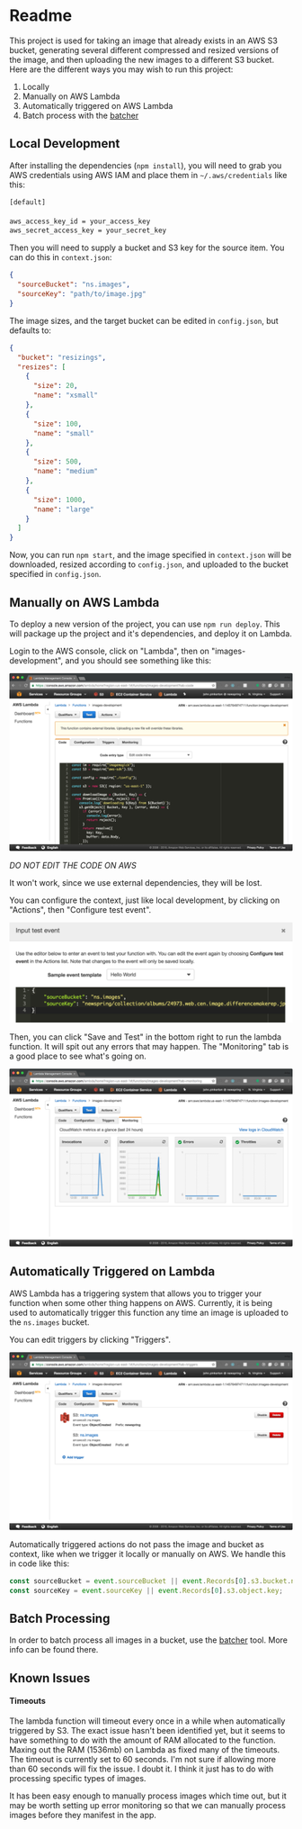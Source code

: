 # Readme

This project is used for taking an image that already exists in an AWS S3 bucket, generating several different compressed and resized versions of the image, and then uploading the new images to a different S3 bucket. Here are the different ways you may wish to run this project:

1. Locally
2. Manually on AWS Lambda
3. Automatically triggered on AWS Lambda
4. Batch process with the [batcher](NewSpring/batcher)

## Local Development

After installing the dependencies (`npm install`), you will need to grab you AWS credentials using AWS IAM and place them in `~/.aws/credentials` like this:

```bash
[default]

aws_access_key_id = your_access_key
aws_secret_access_key = your_secret_key
```

Then you will need to supply a bucket and S3 key for the source item. You can do this in `context.json`:

```json
{
  "sourceBucket": "ns.images",
  "sourceKey": "path/to/image.jpg"
}
```

The image sizes, and the target bucket can be edited in `config.json`, but defaults to:

```json
{
  "bucket": "resizings",
  "resizes": [
    {
      "size": 20,
      "name": "xsmall"
    },
    {
      "size": 100,
      "name": "small"
    },
    {
      "size": 500,
      "name": "medium"
    },
    {
      "size": 1000,
      "name": "large"
    }
  ]
}
```

Now, you can run `npm start`, and the image specified in `context.json` will be downloaded, resized according to `config.json`, and uploaded to the bucket specified in `config.json`.

## Manually on AWS Lambda

To deploy a new version of the project, you can use `npm run deploy`. This will package up the project and it's dependencies, and deploy it on Lambda.

Login to the AWS console, click on "Lambda", then on "images-development", and you should see something like this:

![](images/console.png)

*DO NOT EDIT THE CODE ON AWS*

It won't work, since we use external dependencies, they will be lost.

You can configure the context, just like local development, by clicking on "Actions", then "Configure test event".

![](images/test-event.png)

Then, you can click "Save and Test" in the bottom right to run the lambda function. It will spit out any errors that may happen. The "Monitoring" tab is a good place to see what's going on.

![](images/monitoring.png)

## Automatically Triggered on Lambda

AWS Lambda has a triggering system that allows you to trigger your function when some other thing happens on AWS. Currently, it is being used to automatically trigger this function any time an image is uploaded to the `ns.images` bucket.

You can edit triggers by clicking "Triggers".

![](images/triggers.png)

Automatically triggered actions do not pass the image and bucket as context, like when we trigger it locally or manually on AWS. We handle this in code like this:

```js
const sourceBucket = event.sourceBucket || event.Records[0].s3.bucket.name;
const sourceKey = event.sourceKey || event.Records[0].s3.object.key;
```

## Batch Processing

In order to batch process all images in a bucket, use the [batcher](NewSpring/batcher) tool. More info can be found there.

## Known Issues

#### Timeouts

The lambda function will timeout every once in a while when automatically triggered by S3. The exact issue hasn't been identified yet, but it seems to have something to do with the amount of RAM allocated to the function. Maxing out the RAM (1536mb) on Lambda as fixed many of the timeouts. The timeout is currently set to 60 seconds. I'm not sure if allowing more than 60 seconds will fix the issue. I doubt it. I think it just has to do with processing specific types of images.

It has been easy enough to manually process images which time out, but it may be worth setting up error monitoring so that we can manually process images before they manifest in the app.
